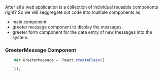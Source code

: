 After all a web application is a collection of individual reusable components right?
So we will seggregate out code into multiple components as

- main component
- greeter message component to display the messages.
- greeter form component for the data entry of new messages into the system.

### GreeterMessage Component
```javascript
    var GreeterMessage =  React.createClass({

    });
```